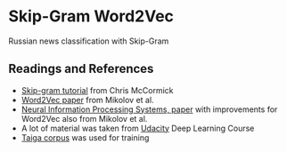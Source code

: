 # Skip-Gram Word2Vec
Russian news classification with Skip-Gram


## Readings and References

* [Skip-gram tutorial](http://mccormickml.com/2016/04/19/word2vec-tutorial-the-skip-gram-model/) from Chris McCormick 
* [Word2Vec paper](https://arxiv.org/pdf/1301.3781.pdf) from Mikolov et al.
* [Neural Information Processing Systems, paper](http://papers.nips.cc/paper/5021-distributed-representations-of-words-and-phrases-and-their-compositionality.pdf) with improvements for Word2Vec also from Mikolov et al.
* A lot of material was taken from [Udacity](http://udacity.com/) Deep Learning Course 
* [Taiga corpus](https://tatianashavrina.github.io/taiga_site/downloads) was used for training
